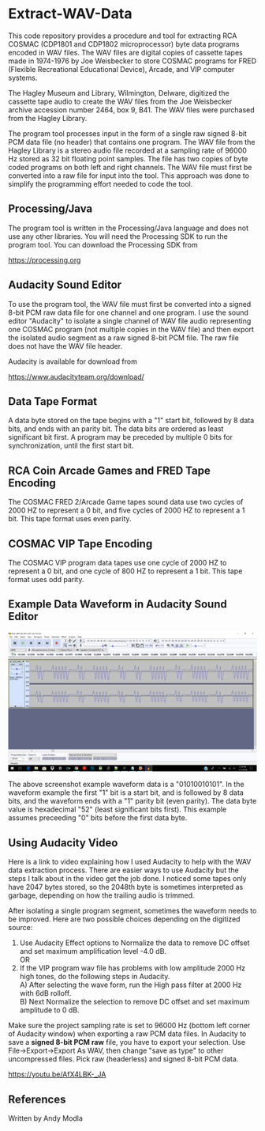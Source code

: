 # Extract-WAV-Data
This code repository provides a procedure and tool for extracting RCA COSMAC (CDP1801 and CDP1802 microprocessor) byte data programs encoded in WAV files.
The WAV files are digital copies of cassette tapes made in 1974-1976 by Joe Weisbecker to store COSMAC programs for 
FRED (Flexible Recreational Educational Device), Arcade, and VIP computer systems.

The Hagley Museum and Library, Wilmington, Delware, digitized the cassette tape audio to create the WAV files from the Joe Weisbecker archive accession number 2464, box 9, B41. The WAV files were purchased from the Hagley Library.

The program tool processes input in the form of a single raw signed 8-bit PCM data file (no header) that contains one program.
The WAV file from the Hagley Library is a stereo audio file recorded at a sampling rate of 96000 Hz stored as 32 bit floating point samples. The file has two copies of byte coded programs on both left and right channels. The WAV file must first be 
converted into a raw file for input into the tool. This approach was done to simplify the programming effort needed to code the tool.

## Processing/Java
The program tool is written in the Processing/Java language and does not use any other libraries. 
You will need the Processing SDK to run the program tool.
You can download the Processing SDK from 

https://processing.org

## Audacity Sound Editor
To use the program tool, the WAV file must first be converted into a signed 8-bit PCM raw data file for one channel and one program.
I use the sound editor "Audacity" to isolate a single channel of WAV file audio 
representing one COSMAC program (not multiple copies in the WAV file)
and then export the isolated audio segment as a raw signed 8-bit PCM file.
The raw file does not have the WAV file header.

Audacity is available for download from

https://www.audacityteam.org/download/

## Data Tape Format
A data byte stored on the tape begins with a "1" start bit, followed by 8 data bits, and ends with an parity bit.
The data bits are ordered as least significant bit first.
A program may be preceded by multiple 0 bits for synchronization, until the first start bit.

## RCA Coin Arcade Games and FRED Tape Encoding
The COSMAC FRED 2/Arcade Game tapes sound data use two cycles of 2000 HZ to represent a 0 bit, 
and five cycles of 2000 HZ to represent a 1 bit.
This tape format uses even parity.

## COSMAC VIP Tape Encoding
The COSMAC VIP program data tapes use one cycle of 2000 HZ to represent a 0 bit, 
and one cycle of 800 HZ to represent a 1 bit.
This tape format uses odd parity.

## Example Data Waveform in Audacity Sound Editor

![Screenshot of Data Waveform in Audacity](screenshot/waveform.png)

The above screenshot example waveform data is a "01010010101". In the waveform example the first "1" bit is a start bit, 
and is followed by 8 data bits, and the waveform ends with a "1" parity bit (even parity).
The data byte value is hexadecimal "52" (least significant bits first). 
This example assumes preceeding "0" bits before the first data byte.

## Using Audacity Video
Here is a link to video explaining how I used Audacity to help with the WAV data extraction process.
There are easier ways to use Audacity but the steps I talk about in the video get the job done.
I noticed some tapes only have 2047 bytes stored, so the 2048th byte is sometimes interpreted as garbage,
depending on how the trailing audio is trimmed.

After isolating a single program segment, sometimes the waveform needs to be improved. Here are two possible choices depending on the digitized source:

1. Use Audacity Effect options to Normalize the data to remove DC offset and set maximum amplification level -4.0 dB.  
OR  
2. If the VIP program wav file has problems with low amplitude 2000 Hz high tones, do the following steps in Audacity.  
  A) After selecting the wave form, run the High pass filter at 2000 Hz with 6dB rolloff.   
  B) Next Normalize the selection to remove DC offset and set maximum amplitude to 0 dB.  

Make sure the project sampling rate is set to 96000 Hz (bottom left corner of Audacity window) 
when exporting a raw PCM data files. In Audacity to save a __signed 8-bit PCM raw__ file, you have to export your selection.
Use File->Export->Export As WAV, then change "save as type" to other uncompressed files.
Pick raw (headerless) and signed 8-bit PCM data.

https://youtu.be/AfX4LBK-_JA

## References
Written by Andy Modla

